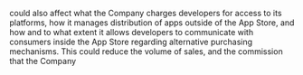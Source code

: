 could also affect what the Company charges developers for access to its platforms, how it manages distribution of apps outside
of  the  App  Store,  and  how  and  to  what  extent  it  allows  developers  to  communicate  with  consumers  inside  the  App  Store
regarding  alternative  purchasing  mechanisms.  This  could  reduce  the  volume  of  sales,  and  the  commission  that  the  Company